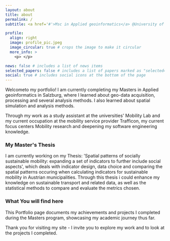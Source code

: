 ```yaml
---
layout: about
title: about
permalink: /
subtitle: <a href='#'>Msc in Applied geoinformatics</a> @University of Salzburg.

profile:
  align: right
  image: profile_pic.jpeg
  image_circular: true # crops the image to make it circular
  more_info: >
    <p> </p>

news: false # includes a list of news items
selected_papers: false # includes a list of papers marked as "selected={true}"
social: true # includes social icons at the bottom of the page
---
```


Welcometo my portfolio! I am currently completing my Masters in Applied geoinformatics in Salzburg, where I learned about geo-data acquisition, processing and several analysis methods. I also learned about spatial simulation and analysis methods.

Through my work as a study assistant at the universities' Mobility Lab  and my current occupation at the mobility service provider Trafficon, my current focus centers Mobility research and deepening my software engineering knowledge.

### My Master's Thesis
I am currently working on my Thesis: 'Spatial patterns of socially sustainable mobility: expanding a set of indicators to further include social aspects', which deals with indicator design, data choice and comparing the spatial patterns occuring when calculating indicators for sustainable mobility in Austrian municipalities. Through this thesis i could enhance my knowledge on sustainable transport and related data, as well as the statistical methods to compare and evaluate the metrics chosen.

### What You will find here
This Portfolio page documents my achievements and projects I completed during the Masters program, showcasing my academic journey thus far. 

Thank you for visiting my site - I invite you to explore my work and to look at the projects I completed.



